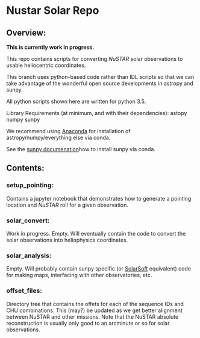 # Nustar Solar Repo

## Overview:

**This is currently work in progress.**

This repo contains scripts for converting *NuSTAR* solar observations to usable heliocentric coordinates.

This branch uses python-based code rather than IDL scripts so that we can take advantage of the wonderful open source developments in astropy and sunpy.

All python scripts shown here are written for python 3.5.


Library Requirements (at minimum, and with their dependencies):
  astopy
  numpy
  sunpy

We recommend using [Anaconda](https://www.continuum.io/downloads) for installation of astropy/numpy/everything else via conda.

See the [sunpy documenation](http://sunpy.org)how to install sunpy via conda.

## Contents: 

### setup_pointing:

Contains a jupyter notebook that demonstrates how to generate a pointing location and *NuSTAR* roll for a given observation. 

### solar_convert:

Work in progress. Empty. Will eventually contain the code to convert the solar observations into heliophysics coordinates.

### solar_analysis:

Empty. Will probably contain sunpy specific (or [SolarSoft](http://www.lmsal.com/solarsoft/) equivalent) code for making maps, interfacing with other observatories, etc.

### offset_files:

Directory tree that contains the offets for each of the sequence IDs and CHU combinations. This (may?) be updated as we get better alignment between NuSTAR and other missions. Note that the NuSTAR absolute reconstruction is usually only good to an arcminute or so for solar observations.




